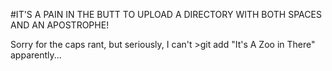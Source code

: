 #IT'S A PAIN IN THE BUTT TO UPLOAD A DIRECTORY WITH BOTH SPACES AND AN APOSTROPHE!

Sorry for the caps rant, but seriously, I can't >git add "It's A Zoo in There" apparently...
